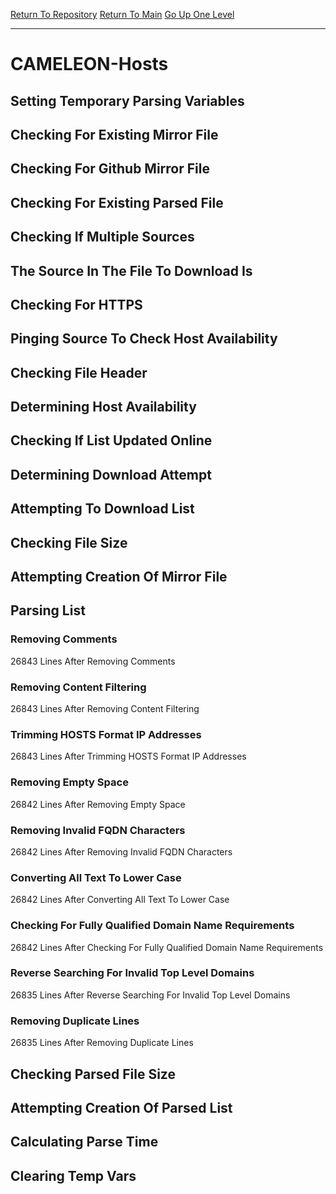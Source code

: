 [Return To Repository](https://github.com/deathbybandaid/piholeparser/)
[Return To Main](https://github.com/deathbybandaid/piholeparser/blob/master/RecentRunLogs/Mainlog.md)
[Go Up One Level](https://github.com/deathbybandaid/piholeparser/blob/master/RecentRunLogs/TopLevelScripts/30-Processing-External-Blacklists.md)
____________________________________
# CAMELEON-Hosts
## Setting Temporary Parsing Variables
## Checking For Existing Mirror File
## Checking For Github Mirror File
## Checking For Existing Parsed File
## Checking If Multiple Sources
## The Source In The File To Download Is
## Checking For HTTPS
## Pinging Source To Check Host Availability
## Checking File Header
## Determining Host Availability
## Checking If List Updated Online
## Determining Download Attempt
## Attempting To Download List
## Checking File Size
## Attempting Creation Of Mirror File
## Parsing List
### Removing Comments
26843 Lines After Removing Comments
### Removing Content Filtering
26843 Lines After Removing Content Filtering
### Trimming HOSTS Format IP Addresses
26843 Lines After Trimming HOSTS Format IP Addresses
### Removing Empty Space
26842 Lines After Removing Empty Space
### Removing Invalid FQDN Characters
26842 Lines After Removing Invalid FQDN Characters
### Converting All Text To Lower Case
26842 Lines After Converting All Text To Lower Case
### Checking For Fully Qualified Domain Name Requirements
26842 Lines After Checking For Fully Qualified Domain Name Requirements
### Reverse Searching For Invalid Top Level Domains
26835 Lines After Reverse Searching For Invalid Top Level Domains
### Removing Duplicate Lines
26835 Lines After Removing Duplicate Lines
## Checking Parsed File Size
## Attempting Creation Of Parsed List
## Calculating Parse Time
## Clearing Temp Vars
